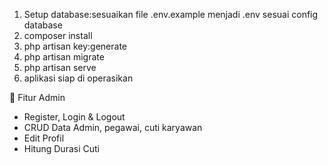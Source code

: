 1. Setup database:sesuaikan file .env.example menjadi .env sesuai config database
2. composer install
3. php artisan key:generate
4. php artisan migrate
5. php artisan serve
6. aplikasi siap di operasikan

👤 Fitur Admin
- Register, Login & Logout
- CRUD Data Admin, pegawai, cuti karyawan
- Edit Profil
- Hitung Durasi Cuti
